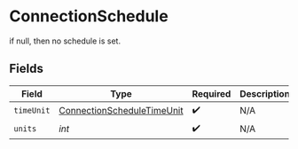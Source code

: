 # ConnectionSchedule

if null, then no schedule is set.


## Fields

| Field                                                                           | Type                                                                            | Required                                                                        | Description                                                                     |
| ------------------------------------------------------------------------------- | ------------------------------------------------------------------------------- | ------------------------------------------------------------------------------- | ------------------------------------------------------------------------------- |
| `timeUnit`                                                                      | [ConnectionScheduleTimeUnit](../../models/shared/ConnectionScheduleTimeUnit.md) | :heavy_check_mark:                                                              | N/A                                                                             |
| `units`                                                                         | *int*                                                                           | :heavy_check_mark:                                                              | N/A                                                                             |